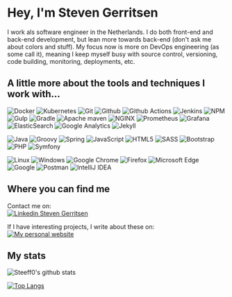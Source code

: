 # Hey, I'm Steven Gerritsen
I work als software engineer in the Netherlands. I do both front-end and back-end development, but lean more towards back-end (don't ask me about colors and stuff). My focus now is more on DevOps engineering (as some call it), meaning I keep myself busy with source control, versioning, code building, monitoring, deployments, etc.

## A little more about the tools and techniques I work with...
![Docker](https://img.shields.io/static/v1?style=flat&logo=docker&label=&message=Docker&logoColor=fff&labelColor=555&color=green)
![Kubernetes](https://img.shields.io/static/v1?style=flat&logo=kubernetes&label=&message=Kubernetes&logoColor=fff&labelColor=555&color=green)
![Git](https://img.shields.io/static/v1?style=flat&logo=git&label=&message=GIT&logoColor=fff&labelColor=555&color=green)
![Github](https://img.shields.io/static/v1?style=flat&logo=github&label=&message=Github&logoColor=fff&labelColor=555&color=green)
![Github Actions](https://img.shields.io/static/v1?style=flat&logo=github-actions&label=&message=Github%20Actions&logoColor=fff&labelColor=555&color=green)
![Jenkins](https://img.shields.io/static/v1?style=flat&logo=Jenkins&label=&message=Jenkins&logoColor=fff&labelColor=555&color=green)
![NPM](https://img.shields.io/static/v1?style=flat&logo=NPM&label=&message=NPM&logoColor=fff&labelColor=555&color=green)
![Gulp](https://img.shields.io/static/v1?style=flat&logo=gulp&label=&message=Gulp&logoColor=fff&labelColor=555&color=green)
![Gradle](https://img.shields.io/static/v1?style=flat&logo=Gradle&label=&message=Gradle&logoColor=fff&labelColor=555&color=green)
![Apache maven](https://img.shields.io/static/v1?style=flat&logo=apache-maven&label=&message=Apache%20maven&logoColor=fff&labelColor=555&color=green)
![NGINX](https://img.shields.io/static/v1?style=flat&logo=nginx&label=&message=NGINX&logoColor=fff&labelColor=555&color=green)
![Prometheus](https://img.shields.io/static/v1?style=flat&logo=prometheus&label=&message=Prometheus&logoColor=fff&labelColor=555&color=green)
![Grafana](https://img.shields.io/static/v1?style=flat&logo=grafana&label=&message=Grafana&logoColor=fff&labelColor=555&color=green)
![ElasticSearch](https://img.shields.io/static/v1?style=flat&logo=elasticsearch&label=&message=ElasticSearch&logoColor=fff&labelColor=555&color=green)
![Google Analytics](https://img.shields.io/static/v1?style=flat&logo=google-analytics&label=&message=Google%20Analytics&logoColor=fff&labelColor=555&color=green)
![Jekyll](https://img.shields.io/static/v1?style=flat&logo=Jekyll&label=&message=Jekyll&logoColor=fff&labelColor=555&color=green)

![Java](https://img.shields.io/static/v1?style=flat&logo=java&label=&message=Java&logoColor=fff&labelColor=555&color=blue)
![Groovy](https://img.shields.io/static/v1?style=flat&logo=groovy&label=&message=Groovy&logoColor=fff&labelColor=555&color=blue)
![Spring](https://img.shields.io/static/v1?style=flat&logo=Spring&label=&message=Spring&logoColor=fff&labelColor=555&color=blue)
![JavaScript](https://img.shields.io/static/v1?style=flat&logo=javaScript&label=&message=JavaScript&logoColor=fff&labelColor=555&color=blue)
![HTML5](https://img.shields.io/static/v1?style=flat&logo=html5&label=&message=HTML5&logoColor=fff&labelColor=555&color=blue)
![SASS](https://img.shields.io/static/v1?style=flat&logo=sass&label=&message=SASS&logoColor=fff&labelColor=555&color=blue)
![Bootstrap](https://img.shields.io/static/v1?style=flat&logo=bootstrap&label=&message=Bootstrap&logoColor=fff&labelColor=555&color=blue)
![PHP](https://img.shields.io/static/v1?style=flat&logo=php&label=&message=PHP&logoColor=fff&labelColor=555&color=blue)
![Symfony](https://img.shields.io/static/v1?style=flat&logo=Symfony&label=&message=Symfony&logoColor=fff&labelColor=555&color=blue)

![Linux](https://img.shields.io/static/v1?style=flat&logo=linux&label=&message=Linux&logoColor=fff&labelColor=555&color=orange)
![Windows](https://img.shields.io/static/v1?style=flat&logo=Windows&label=&message=Windows&logoColor=fff&labelColor=555&color=orange)
![Google Chrome](https://img.shields.io/static/v1?style=flat&logo=google-chrome&label=&message=Google%20chrome&logoColor=fff&labelColor=555&color=orange)
![Firefox](https://img.shields.io/static/v1?style=flat&logo=Firefox&label=&message=Firefox&logoColor=fff&labelColor=555&color=orange)
![Microsoft Edge](https://img.shields.io/static/v1?style=flat&logo=microsoft-Edge&label=&message=Microsoft%20Edge&logoColor=fff&labelColor=555&color=orange)
![Google](https://img.shields.io/static/v1?style=flat&logo=Google&label=&message=Google&logoColor=fff&labelColor=555&color=orange)
![Postman](https://img.shields.io/static/v1?style=flat&logo=Postman&label=&message=Postman&logoColor=fff&labelColor=555&color=orange)
![IntelliJ IDEA](https://img.shields.io/static/v1?style=flat&logo=intellij-idea&label=&message=IntelliJ&logoColor=fff&labelColor=555&color=orange)

## Where you can find me
Contact me on:  
[![Linkedin Steven Gerritsen](https://img.shields.io/static/v1?style=flat&logo=linkedin&label=&message=Linkedin&logoColor=fff&labelColor=555&color=green)](https://www.linkedin.com/in/stevengerritsen/)

If I have interesting projects, I write about these on:   
[![My personal website](https://img.shields.io/static/v1?style=flat&label=My%20site&message=https%3A%2F%2Fsteeff0.github.io%2F&labelColor=555&color=green)](https://steeff0.github.io/)

## My stats

![Steeff0's github stats](https://github-readme-stats.vercel.app/api?username=Steeff0&include_all_commits=true)

[![Top Langs](https://github-readme-stats.vercel.app/api/top-langs/?username=Steeff0&layout=compact&include_all_commits=true)](https://github.com/Steeff0)
